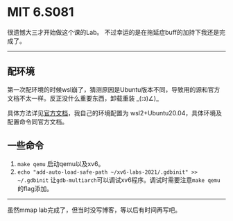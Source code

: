 # MIT 6.S081

很遗憾大三才开始做这个课的Lab。
不过幸运的是在拖延症buff的加持下我还是完成了。

----

## 配环境

第一次配环境的时候wsl崩了，猜测原因是Ubuntu版本不同，导致用的源和官方文档不太一样。反正没什么重要东西，卸载重装 \_(:з)∠)\_

具体方法详见[官方文档](https://pdos.csail.mit.edu/6.828/2021/tools.html)，我自己的环境配置为
wsl2+Ubuntu20.04，具体环境及配置命令同官方文档。

## 一些命令

1. `make qemu` 启动qemu以及xv6。
2. `echo "add-auto-load-safe-path ~/xv6-labs-2021/.gdbinit" >> ~/.gdbinit` 让`gdb-multiarch`可以调试xv6程序。调试时需要注意`make qemu`的flag添加。

----

虽然mmap lab完成了，但当时没写博客，等以后有时间再写吧。

